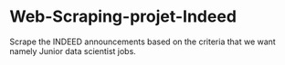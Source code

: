 # Web-Scraping-projet-Indeed

Scrape the INDEED announcements based on the criteria that we want namely Junior data scientist jobs.
